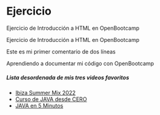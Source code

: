 # Ejercicio
Ejercicio de Introducción a HTML en OpenBootcamp
<!DOCTYPE html>

<!--Utiliza la etiqueta de título para poner en el título "Ejercicio de Introducción a HTML en OpenBootcamp"
Dentro de la etiqueta body pon un comentario de dos líneas
Este es mi primer comentario de dos líneas
Aprendiendo a documentar mi código con OpenBootcamp
Crea una lista desordenada de tus tres vídeos de Youtube favoritos, siguiendo las siguientes pautas:
Cada elemento de la lista tiene que ser un enlace
El texto del enlace debe ser el título del vídeo-->


<html>

<head>
<tittle>Ejercicio de Introducción a HTML en OpenBootcamp</tittle>  
</head>

<body>
    <div>
        <p>Este es mi primer comentario de dos líneas</p>
    </div>
    <div>
        <p>Aprendiendo a documentar mi código con OpenBootcamp</p>
    </div>
<div>
    <h5>Lista desordenada de mis tres videos favoritos</h5>
</div>
<ul>
    <li>
        <a href="https://www.youtube.com/watch?v=SfakdC4m7b8">Ibiza Summer Mix 2022 </a>
    </li>
    <li> 
        <a href="https://www.youtube.com/watch?v=rSXSqlzwyp4">Curso de JAVA desde CERO</a> 
    </li>
    <li>
        <a href="https://www.youtube.com/watch?v=q_-mO8QJ4Ic">JAVA en 5 Minutos</a>
    </li>
</ul>
</div>




</body>
</html>
